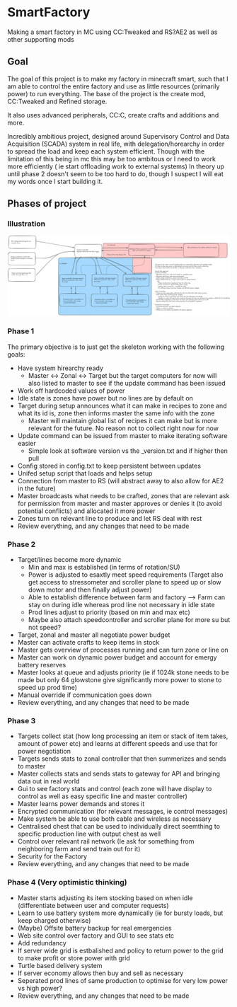 # SmartFactory
Making a smart factory in MC using CC:Tweaked and RS?AE2 as well as other supporting mods

## Goal
The goal of this project is to make my factory in minecraft smart, such that I am able to control the entire factory and use as little resources (primarily power) to run everything. The base of the project is the create mod, CC:Tweaked and Refined storage.

It also uses advanced peripherals, CC:C, create crafts and additions and more.

Incredibly ambitious project, designed around Supervisory Control and Data Acquisition (SCADA) system in real life, with delegation/horearchy in order to spread the load and keep each system efficient. Though with the limitation of this being in mc this may be too ambitous or I need to work more efficiently ( ie start offloading work to external systems)
In theory up until phase 2 doesn't seem to be too hard to do, though I suspect I will eat my words once I start building it.



## Phases of project
### Illustration
![Factory Illustration](./pictures/FactoryOutput.png)
### Phase 1
The primary objective is to just get the skeleton working with the following goals:
- Have system hirearchy ready
    - Master <-> Zonal <-> Target but the target computers for now will also listed to master to see if the update command has been issued
- Work off hardcoded values of power
- Idle state is zones have power but no lines are by default on
- Target during setup announces what it can make in recipes to zone and what its id is, zone then informs master the same info with the zone
    - Master will maintain global list of recipes it can make but is more relevant for the future. No reason not to collect right now for now
- Update command can be issued from master to make iterating software easier
    - Simple look at software version vs the _version.txt and if higher then pull
- Config stored in config.txt to keep persistent between updates
- Unifed setup script that loads and helps setup
- Connection from master to RS (will abstract away to also allow for AE2 in the future)
- Master broadcasts what needs to be crafted, zones that are relevant ask for permission from master and master approves or denies it (to avoid potential conflicts) and allocated it more power
- Zones turn on relevant line to produce and let RS deal with rest
- Review everything, and any changes that need to be made

### Phase 2
- Target/lines become more dynamic
    - Min and max is established (in terms of rotation/SU)
    - Power is adjusted to esaxtly meet speed requirements (Target also get access to stressometer and scroller plane to speed up or slow down motor and then finally adjust power)
    - Able to establish difference between farm and factory --> Farm can stay on during idle whereas prod line not necessary in idle state
    - Prod lines adjust to priority (based on min and max etc)
    - Maybe also attach speedcontroller and scroller plane for more su but not speed?
- Target, zonal and master all negotiate power budget
- Master can activate crafts to keep items in stock
- Master gets overview of processes running and can turn zone or line on
- Master can work on dynamic power budget and account for emergy battery reserves
- Master looks at queue and adjusts priority (ie if 1024k stone needs to be made but only 64 glowstone give significantly more power to stone to speed up prod time)
- Manual override if communication goes down
- Review everything, and any changes that need to be made

### Phase 3
- Targets collect stat (how long processing an item or stack of item takes, amount of power etc) and learns at different speeds and use that for power negotiation
- Targets sends stats to zonal controller that then summerizes and sends to master
- Master collects stats and sends stats to gateway for API and bringing data out in real world
- Gui to see factory stats and control (each zone will have display to control as well as easy specific line and master controller)
- Master learns power demands and stores it
- Encrypted communication (for relevant messages, ie control messages)
- Make system be able to use both cable and wireless as necessary
- Centralised chest that can be used to individually direct soemthing to specific production line with output chest as well
- Control over relevant rail network (Ie ask for something from neighboring farm and send train out for it)
- Security for the Factory
- Review everything, and any changes that need to be made


### Phase 4 (Very optimistic thinking)
- Master starts adjusting its item stocking based on when idle (differentiate between user and computer requests)
- Learn to use battery system more dynamically (ie for bursty loads, but keep charged otherwise)
- (Maybe) Offsite battery backup for real emergencies
- Web site control over factory and GUI to see stats etc
- Add redundancy
- If server wide grid is estbalished and policy to return power to the grid to make profit or store power with grid
- Turtle based delivery system
- If server economy allows then buy and sell as necessary
- Seperated prod lines of same production to optimise for very low power vs high power?
- Review everything, and any changes that need to be made
